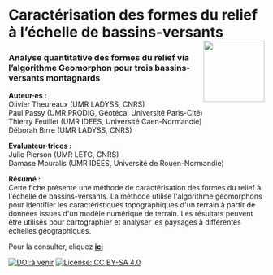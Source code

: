 # Caractérisation des formes du relief à l’échelle de bassins-versants [<img src="https://rzine.fr/img/Rzine_logo.png"  align="right" width="120"/>](http://rzine.fr/)
### Analyse quantitative des formes du relief via l’algorithme Geomorphon pour trois bassins-versants montagnards
**Auteur·es :**   
Olivier Theureaux (UMR LADYSS, CNRS)   
Paul Passy (UMR PRODIG, Géotéca, Université Paris-Cité)   
Thierry Feuillet (UMR IDEES, Université Caen-Normandie)   
Déborah Birre (UMR LADYSS, CNRS)    

**Evaluateur·trices :**   
Julie Pierson (UMR LETG, CNRS)   
Damase Mouralis (UMR IDEES, Université de Rouen-Normandie)


**Résumé :**   
Cette fiche présente une méthode de caractérisation des formes du relief à l'échelle de bassins-versants. La méthode utilise l'algorithme geomorphons pour identifier les caractéristiques topographiques d'un terrain à partir de données issues d'un modèle numérique de terrain. Les résultats peuvent être utilisés pour cartographier et analyser les paysages à différentes échelles géographiques.


Pour la consulter, cliquez [**ici**](https://rzine-reviews.github.io/fiche_rzine_geomorphon/)

[![DOI:à venir](https://zenodo.org/badge/DOI/10.48645/xxxx-xxxx.svg)](https://doi.org/10.48645/xxxx-xxxx)
[![License: CC BY-SA 4.0](https://img.shields.io/badge/License-CC%20BY--SA%204.0-lightgrey.svg)](http://creativecommons.org/licenses/by-sa/4.0/)
